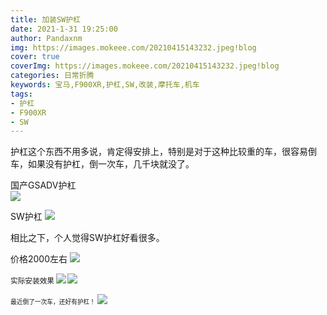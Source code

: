 ```yaml
---
title: 加装SW护杠
date: 2021-1-31 19:25:00
author: Pandaxnm
img: https://images.mokeee.com/20210415143232.jpeg!blog
cover: true
coverImg: https://images.mokeee.com/20210415143232.jpeg!blog
categories: 日常折腾
keywords: 宝马,F900XR,护杠,SW,改装,摩托车,机车
tags:
- 护杠
- F900XR
- SW
---
```


护杠这个东西不用多说，肯定得安排上，特别是对于这种比较重的车，很容易倒车，如果没有护杠，倒一次车，几千块就没了。

国产GSADV护杠  
![](https://images.mokeee.com/20210415143810.jpeg!blog)

SW护杠
![](https://images.mokeee.com/20210415143232.jpeg!blog)

相比之下，个人觉得SW护杠好看很多。

价格2000左右
![](https://images.mokeee.com/20210415143231.png!blog)

<small>实际安装效果<small>
![](https://images.mokeee.com/20210415143235.png!blog)
![](https://images.mokeee.com/20210415143234.png!blog)

最近倒了一次车，还好有护杠！
![](https://images.mokeee.com/20210415143233.png!blog?imageMogr2/auto-orient)
